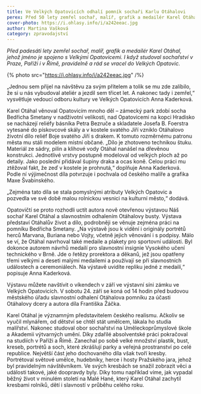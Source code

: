 ```yaml
---
title: Ve Velkých Opatovicích odhalí pomník sochaři Karlu Otáhalovi
perex: Před 50 lety zemřel sochař, malíř, grafik a medailér Karel Otáhal. Jeho jméno je spojeno s Velkými Opatovicemi, kde se jej rozhodli uctít nově otevřenou výstavou a slavnostním odhalením jeho busty.
cover-photo: https://i.ohlasy.info/i/a242eeac.jpg
author: Martina Vašková
category: zpravodajství
---
```


*Před padesáti lety zemřel sochař, malíř, grafik a medailér Karel Otáhal, jehož jméno je spojeno s Velkými Opatovicemi. I když studoval sochařství v Praze, Paříži i v Římě, pravidelně a rád se vracel do Velkých Opatovic.*

{% photo src="https://i.ohlasy.info/i/a242eeac.jpg" /%}

„Jednou sem přijel na návštěvu za svým přítelem a tolik se mu zde zalíbilo, že si u nás vybudoval ateliér a jezdil sem třicet let. A nakonec tady i zemřel,“ vysvětluje vedoucí odboru kultury ve Velkých Opatovicích Anna Kaderková. 

Karel Otáhal věnoval Opatovicím mnoho děl – zámecký park zdobí socha Bedřicha Smetany v nadživotní velikosti, nad Opatovicemi na kopci Hradisko se nacházejí reliéfy básníka Petra Bezruče a skladatele Josefa B. Foerstra vytesané do pískovcové skály a v kostele svatého Jiří vzniklo Otáhalovo životní dílo reliéf Boje svatého Jiří s drakem. K tomuto rozměrnému patronu města mu stáli modelem místní občané. „Dílo je zhotoveno technikou štuku. Materiál ze sádry, pilin a klihové vody Otáhal nanášel na dřevěnou konstrukci. Jednotlivé vrstvy postupně modeloval od velkých ploch až po detaily. Jako poslední přidával šupiny draka a ocas koně. Celou práci mu ztěžoval fakt, že zeď v kostele je prohnutá,“ doplňuje Anna Kaderková. Podle ní výjimečnost díla potvrzuje i pochvala od českého malíře a grafika Maxe Švabinského. 

„Zejména tato díla se stala pomyslnými atributy Velkých Opatovic a pozvedla ve své době malou rolnickou vesnici na kulturní město,“ dodává. 

Opatovičtí se proto rozhodli uctít autora nově otevřenou výstavou Náš sochař Karel Otáhal a slavnostním odhalením Otáhalovy busty. Výstava představí Otáhalův život a dílo, podrobněji se věnuje zejména práci na pomníku Bedřicha Smetany. „Na výstavě jsou k vidění i originály portrétů herců Marvana, Buriana nebo Vojty, včetně jejich věnování i s podpisy. Málo se ví, že Otáhal navrhoval také medaile a plakety pro sportovní události. Byl dokonce autorem návrhů medailí pro slavnostní insignie Vysokého učení technického v Brně. Jde o řetězy prorektora a děkanů, jež jsou opatřeny třemi velkými a deseti malými medailemi a používají se při slavnostních událostech a ceremoniálech. Na výstavě uvidíte repliku jedné z medailí,“ popisuje Anna Kaderková.

Výstavu můžete navštívit o víkendech v září ve výstavní síni zámku ve Velkých Opatovicích. V sobotu 24. září se koná od 14 hodin před budovou městského úřadu slavnostní odhalení Otáhalova pomníku za účasti Otáhalovy dcery a autora díla Františka Žáčka.  

Karel Otáhal je významným představitelem českého realismu. Ačkoliv se vyučil mlynářem, od dětství se chtěl stát umělcem, lákala ho studia malířství. Nakonec studoval obor sochařství na Uměleckoprůmyslové škole a Akademii výtvarných umění. Díky zdařilé absolventské práci pokračoval na studiích v Paříži a Římě. Zanechal po sobě velké množství plastik, bust, kreseb, portrétů a soch, které zkrášlují parky a veřejná prostranství po celé republice. Největší část jeho dochovaného díla však tvoří kresby. Portrétoval světové umělce, hudebníky, herce i hosty Pražského jara, jehož byl pravidelným návštěvníkem. Ve svých kresbách se snažil zobrazit věci a události takové, jaké doopravdy byly. Díky tomu například víme, jak vypadal běžný život v minulém století na Malé Hané, který Karel Otáhal zachytil kresbami rolníků, dětí i slavností v průběhu celého roku.